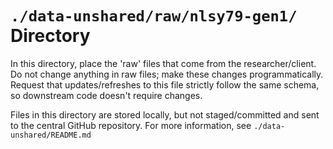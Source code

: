 `./data-unshared/raw/nlsy79-gen1/` Directory
=========
In this directory, place the 'raw' files that come from the researcher/client.  Do not change anything in raw files; make these changes programmatically.  Request that updates/refreshes to this file strictly follow the same schema, so downstream code doesn't require changes.

Files in this directory are stored locally, but not staged/committed and sent to the central GitHub repository.  For more information, see `./data-unshared/README.md`
